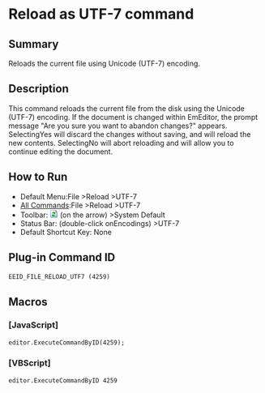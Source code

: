 # Reload as UTF-7 command

## Summary

Reloads the current file using Unicode (UTF-7) encoding.

## Description

This command reloads the current file from the disk using the Unicode (UTF-7)
encoding. If the document is changed within EmEditor, the prompt message
"Are you sure you want to abandon changes?" appears. SelectingYes
will discard the changes without saving, and will reload the new contents.
SelectingNo will abort reloading and will allow you to continue
editing the document.

## How to Run

- Default Menu:File \>Reload \>UTF-7
- [All Commands](../tools/all_commands):File \>Reload
\>UTF-7
- Toolbar: ![](../../images/reload.gif) (on
the arrow) >System Default
- Status Bar: (double-click onEncodings) \>UTF-7
- Default Shortcut Key: None

## Plug-in Command ID

```
EEID_FILE_RELOAD_UTF7 (4259)
```

## Macros

### \[JavaScript\]

```
editor.ExecuteCommandByID(4259);
```

### \[VBScript\]

```
editor.ExecuteCommandByID 4259
```
